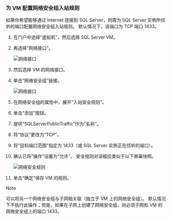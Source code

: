 ### <a name="configure-a-network-security-group-inbound-rule-for-the-vm"></a>为 VM 配置网络安全组入站规则
如果你希望能够通过 Internet 连接到 SQL Server，则需为 SQL Server 实例所侦听的端口配置网络安全组入站规则。 默认情况下，该端口为 TCP 端口 1433。

1. 在门户中选择“虚拟机”，然后选择 SQL Server VM。
2. 再选择“网络接口”。
   
    ![网络接口](./media/virtual-machines-sql-server-connection-steps/rm-network-interface.png)
3. 然后选择 VM 的网络接口。
4. 单击“网络安全组”链接。
   
    ![网络接口](./media/virtual-machines-sql-server-connection-steps/rm-network-security-group.png)
5. 在网络安全组的属性中，展开“入站安全规则”。
6. 单击“添加”按钮。
7. 提供“SQLServerPublicTraffic”作为“名称”。
8. 将“协议”更改为“TCP”。
9. 将“目标端口范围”指定为 1433（或 SQL Server 实例正在侦听的端口）。
10. 确认已将“操作”设置为“允许”。 安全规则对话框应类似于以下屏幕快照。
    
     ![网络安全规则](./media/virtual-machines-sql-server-connection-steps/rm-network-security-rule.png)
11. 单击“确定”保存 VM 的规则。

> [!NOTE]
> 可以将另一个网络安全组与子网相关联（独立于 VM 上的网络安全组）。 默认情况下不执行此操作；但是，如果在子网上创建了网络安全组，则必须子网和 VM 的网络安全组上的端口 1433。 
> 
> 

